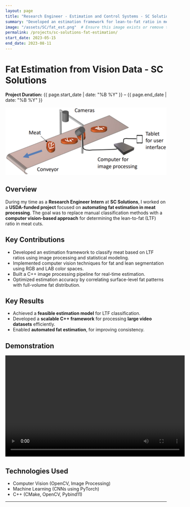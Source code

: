 ```yaml
---
layout: page
title: "Research Engineer - Estimation and Control Systems - SC Solutions (Internship)"
summary: "Developed an estimation framework for lean-to-fat ratio in meat using computer vision and nonlinear filtering techniques."
image: "/assets/SC/fat_est.png"  # Ensure this image exists or remove this line
permalink: /projects/sc-solutions-fat-estimation/
start_date: 2023-05-15
end_date: 2023-08-11
---
```


# Fat Estimation from Vision Data - SC Solutions
**Project Duration:** {{ page.start_date | date: "%B %Y" }} – {{ page.end_date | date: "%B %Y" }}

<img src="/assets/SC/fat_est.png" width="800">

## Overview
During my time as a **Research Engineer Intern** at **SC Solutions**, I worked on a **USDA-funded project** focused on **automating fat estimation in meat processing**. The goal was to replace manual classification methods with a **computer vision-based approach** for determining the lean-to-fat (LTF) ratio in meat cuts.

## Key Contributions
- Developed an estimation framework to classify meat based on LTF ratios using image processing and statistical modeling.
- Implemented computer vision techniques for fat and lean segmentation using RGB and LAB color spaces.
- Built a C++ image processing pipeline for real-time estimation.
- Optimized estimation accuracy by correlating surface-level fat patterns with full-volume fat distribution.

## Key Results
- Achieved a **feasible estimation model** for LTF classification.
- Developed a **scalable C++ framework** for processing **large video datasets** efficiently.
- Enabled **automated fat estimation**, for improving consistency.

## Demonstration
<video width="560" height="315" controls>
  <source src="/assets/SC/speed_run.mp4" type="video/x-matroska">
  Your browser does not support the video tag.
</video>


## Technologies Used
- Computer Vision (OpenCV, Image Processing)
- Machine Learning (CNNs using PyTorch)
- C++ (CMake, OpenCV, Pybind11)

---
